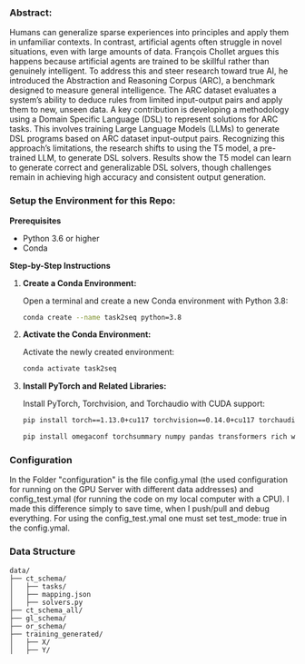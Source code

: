### Abstract:

Humans can generalize sparse experiences into principles and apply them in unfamiliar contexts. In contrast, artificial agents often struggle in novel situations, even with large amounts of data. François Chollet argues this happens because artificial agents are trained to be skillful rather than genuinely intelligent. To address this and steer research toward true AI, he introduced the Abstraction and Reasoning Corpus (ARC), a benchmark designed to measure general intelligence. The ARC dataset evaluates a system’s ability to deduce rules from limited input-output pairs and apply them to new, unseen data.
A key contribution is developing a methodology using a Domain Specific Language (DSL) to represent solutions for ARC tasks. This involves training Large Language Models (LLMs) to generate DSL programs based on ARC dataset input-output pairs. 
Recognizing this approach’s limitations, the research shifts to using the T5 model, a pre-trained LLM, to generate DSL solvers.
Results show the T5 model can learn to generate correct and generalizable DSL solvers, though challenges remain in achieving high accuracy and consistent output generation.

### Setup the Environment for this Repo:
**Prerequisites**

- Python 3.6 or higher
- Conda

**Step-by-Step Instructions**

1. **Create a Conda Environment:**

   Open a terminal and create a new Conda environment with Python 3.8:

   ```bash
   conda create --name task2seq python=3.8
   ```

2. **Activate the Conda Environment:**

   Activate the newly created environment:

   ```bash
   conda activate task2seq
   ```

3. **Install PyTorch and Related Libraries:**

   Install PyTorch, Torchvision, and Torchaudio with CUDA support:

   ```bash
   pip install torch==1.13.0+cu117 torchvision==0.14.0+cu117 torchaudio==0.13.0+cu117 -f https://download.pytorch.org/whl/torch_stable.html
   ```

   ```bash
   pip install omegaconf torchsummary numpy pandas transformers rich wandb fuzzywuzzy sentencepiece matplotlib rouge nltk
   ```

### Configuration
In the Folder "configuration" is the file config.ymal (the used configuration for running on the GPU Server with different data addresses) and config_test.ymal (for running the code on my local computer with a CPU). I made this difference simply to save time, when I push/pull and debug everything. For using the config_test.ymal one must set test_mode: true in the config.ymal. 

### Data Structure 

```
data/
├── ct_schema/
│   ├── tasks/
│   ├── mapping.json
│   ├── solvers.py
├── ct_schema_all/
├── gl_schema/
├── or_schema/
├── training_generated/
│   ├── X/
│   ├── Y/
```


   
